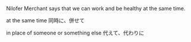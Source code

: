 Nilofer Merchant says that we can work and be healthy at the same time.

at the same time
同時に、併せて

in place of someone or something else
代えて、代わりに
